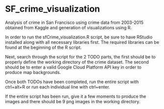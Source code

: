 # SF_crime_visualization
Analysis of crime in San Francisco using crime data from 2003-2015 obtained from Kaggle and generation of visualizations using R.

In order to run the sfCrime_visualization.R script, be sure to have RStudio installed along with all necessary libraries first. The required libraries can be found at the beginning of the R script.

Next, search through the script for the 2 TODO parts, the first should be to properly define the working directory of the crime dataset. The second should be to enter a valid Google Cloud Platform API key in order to produce map backgrounds.

Once both TODOs have been completed, run the entire script with ctrl+alt+R or run each individual line with ctrl+enter.

If the entire script has been run, give it a few moments to produce the images and there should be 9 png images in the working directory.

